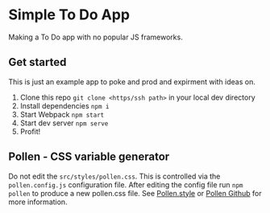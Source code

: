 # Simple To Do App

Making a To Do app with no popular JS frameworks.

## Get started

This is just an example app to poke and prod and expirment with ideas on.

1. Clone this repo `git clone <https/ssh path>` in your local dev directory
2. Install dependencies `npm i`
3. Start Webpack `npm start`
4. Start dev server `npm serve`
5. Profit!

## Pollen - CSS variable generator

Do not edit the `src/styles/pollen.css`. This is controlled via the `pollen.config.js` configuration file. After editing the config file run `npm pollen` to produce a new pollen.css file. See [Pollen.style](https://www.pollen.style/) or [Pollen Github](https://github.com/heybokeh/pollen) for more information.
